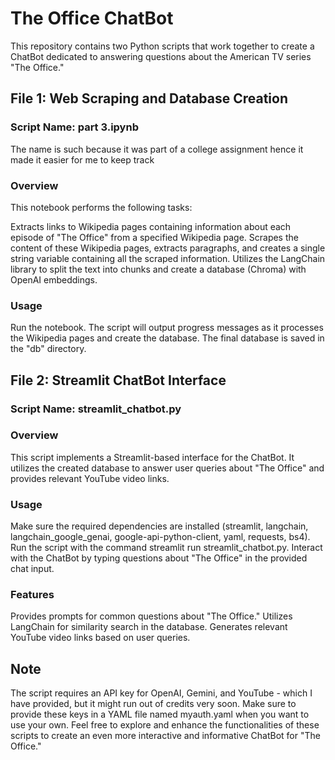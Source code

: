# The Office ChatBot
This repository contains two Python scripts that work together to create a ChatBot dedicated to answering questions about the American TV series "The Office."

## File 1: Web Scraping and Database Creation
### Script Name: part 3.ipynb
The name is such because it was part of a college assignment hence it made it easier for me to keep track
### Overview
This notebook performs the following tasks:

Extracts links to Wikipedia pages containing information about each episode of "The Office" from a specified Wikipedia page.
Scrapes the content of these Wikipedia pages, extracts paragraphs, and creates a single string variable containing all the scraped information.
Utilizes the LangChain library to split the text into chunks and create a database (Chroma) with OpenAI embeddings.

### Usage
Run the notebook.
The script will output progress messages as it processes the Wikipedia pages and create the database.
The final database is saved in the "db" directory.

## File 2: Streamlit ChatBot Interface
### Script Name: streamlit_chatbot.py
### Overview
This script implements a Streamlit-based interface for the ChatBot. It utilizes the created database to answer user queries about "The Office" and provides relevant YouTube video links.

### Usage
Make sure the required dependencies are installed (streamlit, langchain, langchain_google_genai, google-api-python-client, yaml, requests, bs4).
Run the script with the command streamlit run streamlit_chatbot.py.
Interact with the ChatBot by typing questions about "The Office" in the provided chat input.
### Features
Provides prompts for common questions about "The Office."
Utilizes LangChain for similarity search in the database.
Generates relevant YouTube video links based on user queries.
## Note
The script requires an API key for OpenAI, Gemini, and YouTube - which I have provided, but it might run out of credits very soon. Make sure to provide these keys in a YAML file named myauth.yaml when you want to use your own. 
Feel free to explore and enhance the functionalities of these scripts to create an even more interactive and informative ChatBot for "The Office."
